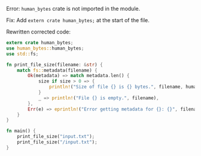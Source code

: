 Error: `human_bytes` crate is not imported in the module.

Fix: Add `extern crate human_bytes;` at the start of the file.

Rewritten corrected code:
```rs
extern crate human_bytes;
use human_bytes::human_bytes;
use std::fs;

fn print_file_size(filename: &str) {
    match fs::metadata(filename) {
        Ok(metadata) => match metadata.len() {
            size if size > 0 => {
                println!("Size of file {} is {} bytes.", filename, human_bytes(size))
            }
            _ => println!("File {} is empty.", filename),
        },
        Err(e) => eprintln!("Error getting metadata for {}: {}", filename, e),
    }
}

fn main() {
    print_file_size("input.txt");
    print_file_size("/input.txt");
}
```
